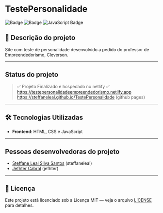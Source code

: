 # TestePersonalidade
![Badge](https://img.shields.io/badge/-HTML-df8638?logo=html5&logoColor=0d2c46&style=for-the-badge)
![Badge](https://img.shields.io/badge/-CSS-264de4?logo=css&logoColor=FFFFFF&style=for-the-badge)
![JavaScript Badge](https://img.shields.io/badge/-JS-F7DF1E?logo=javascript&logoColor=0d2c46&style=for-the-badge)

## 📌 Descrição do projeto
Site com teste de personalidade desenvolvido a pedido do professor de Empreendedorismo, Cleverson.

---
## Status do projeto
> ✅ Projeto Finalizado e hospedado no netlify ✅
> https://testepersonalidadeempreendedorismo.netlify.app
> https://steffaneleal.github.io/TestePersonalidade (github pages)

---
## 🛠 Tecnologias Utilizadas
- **Frontend**: HTML, CSS e JavaScript

---
## Pessoas desenvolvedoras do projeto
- [Steffane Leal Silva Santos](https://steffaneleal.github.io/EC47C-CurriculumVitae/) (steffaneleal)
- [Jefhter Cabral](https://github.com/jefhter) (jefhter)
  
---
## 📝 Licença
Este projeto está licenciado sob a Licença MIT — veja o arquivo [LICENSE](LICENSE) para detalhes.

